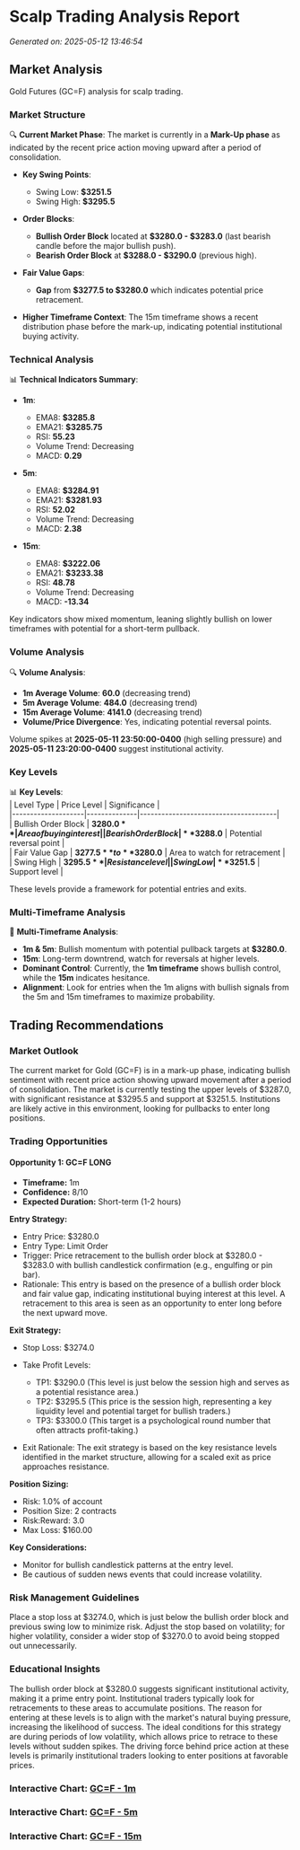 
# Scalp Trading Analysis Report
*Generated on: 2025-05-12 13:46:54*

## Market Analysis
Gold Futures (GC=F) analysis for scalp trading.

### Market Structure
🔍 **Current Market Phase**: The market is currently in a **Mark-Up phase** as indicated by the recent price action moving upward after a period of consolidation. 

- **Key Swing Points**:  
  - Swing Low: **$3251.5**  
  - Swing High: **$3295.5**  

- **Order Blocks**:  
  - **Bullish Order Block** located at **$3280.0 - $3283.0** (last bearish candle before the major bullish push).  
  - **Bearish Order Block** at **$3288.0 - $3290.0** (previous high).  

- **Fair Value Gaps**:  
  - **Gap** from **$3277.5 to $3280.0** which indicates potential price retracement.  

- **Higher Timeframe Context**: The 15m timeframe shows a recent distribution phase before the mark-up, indicating potential institutional buying activity.

### Technical Analysis
📊 **Technical Indicators Summary**:  
- **1m**:  
  - EMA8: **$3285.8**  
  - EMA21: **$3285.75**  
  - RSI: **55.23**  
  - Volume Trend: Decreasing  
  - MACD: **0.29**  

- **5m**:  
  - EMA8: **$3284.91**  
  - EMA21: **$3281.93**  
  - RSI: **52.02**  
  - Volume Trend: Decreasing  
  - MACD: **2.38**  

- **15m**:  
  - EMA8: **$3222.06**  
  - EMA21: **$3233.38**  
  - RSI: **48.78**  
  - Volume Trend: Decreasing  
  - MACD: **-13.34**  

Key indicators show mixed momentum, leaning slightly bullish on lower timeframes with potential for a short-term pullback.

### Volume Analysis
🔍 **Volume Analysis**:  
- **1m Average Volume**: **60.0** (decreasing trend)  
- **5m Average Volume**: **484.0** (decreasing trend)  
- **15m Average Volume**: **4141.0** (decreasing trend)  
- **Volume/Price Divergence**: Yes, indicating potential reversal points.  

Volume spikes at **2025-05-11 23:50:00-0400** (high selling pressure) and **2025-05-11 23:20:00-0400** suggest institutional activity.

### Key Levels
📊 **Key Levels**:  
| Level Type          | Price Level  | Significance                          |  
|--------------------|--------------|--------------------------------------|  
| Bullish Order Block | **$3280.0**  | Area of buying interest               |  
| Bearish Order Block | **$3288.0**  | Potential reversal point             |  
| Fair Value Gap     | **$3277.5** to **$3280.0** | Area to watch for retracement |  
| Swing High         | **$3295.5**  | Resistance level                      |  
| Swing Low          | **$3251.5**  | Support level                        |  

These levels provide a framework for potential entries and exits.

### Multi-Timeframe Analysis
🔄 **Multi-Timeframe Analysis**:  
- **1m & 5m**: Bullish momentum with potential pullback targets at **$3280.0**.  
- **15m**: Long-term downtrend, watch for reversals at higher levels.  
- **Dominant Control**: Currently, the **1m timeframe** shows bullish control, while the **15m** indicates hesitance.  
- **Alignment**: Look for entries when the 1m aligns with bullish signals from the 5m and 15m timeframes to maximize probability.

## Trading Recommendations

### Market Outlook
The current market for Gold (GC=F) is in a mark-up phase, indicating bullish sentiment with recent price action showing upward movement after a period of consolidation. The market is currently testing the upper levels of $3287.0, with significant resistance at $3295.5 and support at $3251.5. Institutions are likely active in this environment, looking for pullbacks to enter long positions.

### Trading Opportunities

#### Opportunity 1: GC=F LONG
- **Timeframe:** 1m
- **Confidence:** 8/10
- **Expected Duration:** Short-term (1-2 hours)

**Entry Strategy:**
- Entry Price: $3280.0
- Entry Type: Limit Order
- Trigger: Price retracement to the bullish order block at $3280.0 - $3283.0 with bullish candlestick confirmation (e.g., engulfing or pin bar).
- Rationale: This entry is based on the presence of a bullish order block and fair value gap, indicating institutional buying interest at this level. A retracement to this area is seen as an opportunity to enter long before the next upward move.

**Exit Strategy:**
- Stop Loss: $3274.0
- Take Profit Levels:
  - TP1: $3290.0 (This level is just below the session high and serves as a potential resistance area.)
  - TP2: $3295.5 (This price is the session high, representing a key liquidity level and potential target for bullish traders.)
  - TP3: $3300.0 (This target is a psychological round number that often attracts profit-taking.)

- Exit Rationale: The exit strategy is based on the key resistance levels identified in the market structure, allowing for a scaled exit as price approaches resistance.

**Position Sizing:**
- Risk: 1.0% of account
- Position Size: 2 contracts
- Risk:Reward: 3.0
- Max Loss: $160.00

**Key Considerations:**
- Monitor for bullish candlestick patterns at the entry level.
- Be cautious of sudden news events that could increase volatility.

### Risk Management Guidelines
Place a stop loss at $3274.0, which is just below the bullish order block and previous swing low to minimize risk. Adjust the stop based on volatility; for higher volatility, consider a wider stop of $3270.0 to avoid being stopped out unnecessarily.

### Educational Insights
The bullish order block at $3280.0 suggests significant institutional activity, making it a prime entry point. Institutional traders typically look for retracements to these areas to accumulate positions. The reason for entering at these levels is to align with the market's natural buying pressure, increasing the likelihood of success. The ideal conditions for this strategy are during periods of low volatility, which allows price to retrace to these levels without sudden spikes. The driving force behind price action at these levels is primarily institutional traders looking to enter positions at favorable prices.

### Interactive Chart: [GC=F - 1m](charts_20250512_134654/GC=F_1m_20250512_134654.html)

### Interactive Chart: [GC=F - 5m](charts_20250512_134654/GC=F_5m_20250512_134654.html)

### Interactive Chart: [GC=F - 15m](charts_20250512_134654/GC=F_15m_20250512_134655.html)
